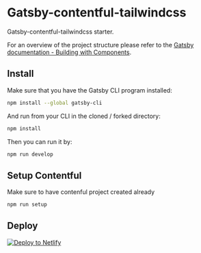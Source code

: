 # Gatsby-contentful-tailwindcss

Gatsby-contentful-tailwindcss starter.

For an overview of the project structure please refer to the [Gatsby documentation - Building with Components](https://www.gatsbyjs.org/docs/building-with-components/).

## Install

Make sure that you have the Gatsby CLI program installed:

```sh
npm install --global gatsby-cli
```

And run from your CLI in the cloned / forked directory:

```sh
npm install
```

Then you can run it by:

```sh
npm run develop
```

## Setup Contentful

Make sure to have contenful project created already

```sh
npm run setup
```

## Deploy

[![Deploy to Netlify](https://www.netlify.com/img/deploy/button.svg)](https://app.netlify.com/start/deploy?repository=https://github.com/partha360/gatsby-contentful-tailwindcss)
